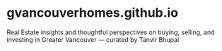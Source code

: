 # gvancouverhomes.github.io
Real Estate insights and thoughtful perspectives on buying, selling, and investing in Greater Vancouver — curated by Tanvir Bhupal
